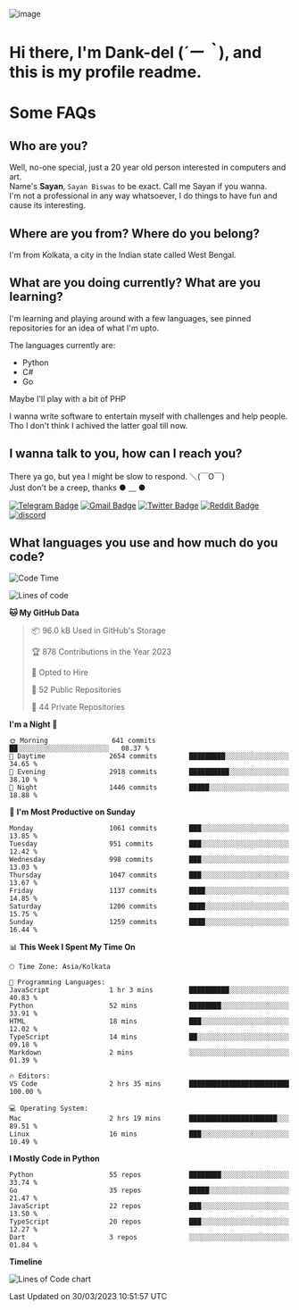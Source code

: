![image](https://user-images.githubusercontent.com/63096193/125182844-29f20800-e22f-11eb-8dc9-b0f2d29647bb.png)

# **Hi there, I'm Dank-del (*´ー｀*), and this is my profile readme.**
<!--  [![Profile views](https://gpvc.arturio.dev/dank-del)](https://github.com/dank-del) -->
# Some FAQs

## **Who are you?**

Well, no-one special, just a 20 year old person interested in computers and art. \
Name's **Sayan**, `Sayan Biswas` to be exact. Call me Sayan if you wanna. \
I'm not a professional in any way whatsoever, I do things to have fun and cause its interesting.

## **Where are you from? Where do you belong?**

I'm from Kolkata, a city in the Indian state called West Bengal.

## **What are you doing currently? What are you learning?**

I'm learning and playing around with a few languages, see pinned repositories for an idea of what I'm upto.

The languages currently are:

- Python
- C#
- Go

Maybe I'll play with a bit of PHP

I wanna write software to entertain myself with challenges and help people. \
Tho I don't think I achived the latter goal till now.

<!--## **Eww, I see a weeb profile.**

Can't help it, it's the best way to hide my face on this account
> Why do people hate weebs .-.

## **Cool, what more interests you?**

My interests are quite, weird. They're scattered all over the place. \
I've been fascinated by music and have studied it since the age of 6, I've performed on stage and on air but yeah now I've been away from that. I specialize in key instruments. \
Another thing that interests me is Media Production, aka, working with audio, video and broadcasting media.

> I just like art in general. also feeds the reason of me being obsessed with Japanese drawings (⋟ ﹏ ⋞)-->

## **I wanna talk to you, how can I reach you?**

There ya go, but yea I might be slow to respond. ＼(￣O￣) \
Just don't be a creep, thanks ● ﹏ ●

[![Telegram Badge](https://img.shields.io/badge/-dank_as_fuck-1ca0f1?style=flat-square&logo=telegram&logoColor=white&link=https://t.me/dank_as_fuck)](https://t.me/dank_as_fuck)
[![Gmail Badge](https://img.shields.io/badge/-sayan@asia.com-c14438?style=flat-square&logo=Gmail&logoColor=white&link=mailto:sayan@asia.com)](mailto:sayan@asia.com)
[![Twitter Badge](https://img.shields.io/twitter/follow/TheDankDel?style=social)](https://twitter.com/TheDankDel)
[![Reddit Badge](https://img.shields.io/reddit/user-karma/combined/dank_as_fuck_?style=social)](https://www.reddit.com/user/dank_as_fuck_/)
[![discord](https://discord-md-badge.vercel.app/api/shield/506536929152466945?style=social)](https://discordapp.com/users/506536929152466945)

## **What languages you use and how much do you code?**

<!--START_SECTION:waka-->
![Code Time](http://img.shields.io/badge/Code%20Time-1%2C124%20hrs%2034%20mins-blue)

![Lines of code](https://img.shields.io/badge/From%20Hello%20World%20I%27ve%20Written-4.4%20million%20lines%20of%20code-blue)

**🐱 My GitHub Data** 

> 📦 96.0 kB Used in GitHub's Storage 
 > 
> 🏆 878 Contributions in the Year 2023
 > 
> 💼 Opted to Hire
 > 
> 📜 52 Public Repositories 
 > 
> 🔑 44 Private Repositories 
 > 
**I'm a Night 🦉** 

```text
🌞 Morning                641 commits         ██░░░░░░░░░░░░░░░░░░░░░░░   08.37 % 
🌆 Daytime                2654 commits        █████████░░░░░░░░░░░░░░░░   34.65 % 
🌃 Evening                2918 commits        ██████████░░░░░░░░░░░░░░░   38.10 % 
🌙 Night                  1446 commits        █████░░░░░░░░░░░░░░░░░░░░   18.88 % 
```
📅 **I'm Most Productive on Sunday** 

```text
Monday                   1061 commits        ███░░░░░░░░░░░░░░░░░░░░░░   13.85 % 
Tuesday                  951 commits         ███░░░░░░░░░░░░░░░░░░░░░░   12.42 % 
Wednesday                998 commits         ███░░░░░░░░░░░░░░░░░░░░░░   13.03 % 
Thursday                 1047 commits        ███░░░░░░░░░░░░░░░░░░░░░░   13.67 % 
Friday                   1137 commits        ████░░░░░░░░░░░░░░░░░░░░░   14.85 % 
Saturday                 1206 commits        ████░░░░░░░░░░░░░░░░░░░░░   15.75 % 
Sunday                   1259 commits        ████░░░░░░░░░░░░░░░░░░░░░   16.44 % 
```


📊 **This Week I Spent My Time On** 

```text
🕑︎ Time Zone: Asia/Kolkata

💬 Programming Languages: 
JavaScript               1 hr 3 mins         ██████████░░░░░░░░░░░░░░░   40.83 % 
Python                   52 mins             ████████░░░░░░░░░░░░░░░░░   33.91 % 
HTML                     18 mins             ███░░░░░░░░░░░░░░░░░░░░░░   12.02 % 
TypeScript               14 mins             ██░░░░░░░░░░░░░░░░░░░░░░░   09.18 % 
Markdown                 2 mins              ░░░░░░░░░░░░░░░░░░░░░░░░░   01.39 % 

🔥 Editors: 
VS Code                  2 hrs 35 mins       █████████████████████████   100.00 % 

💻 Operating System: 
Mac                      2 hrs 19 mins       ██████████████████████░░░   89.51 % 
Linux                    16 mins             ███░░░░░░░░░░░░░░░░░░░░░░   10.49 % 
```

**I Mostly Code in Python** 

```text
Python                   55 repos            ████████░░░░░░░░░░░░░░░░░   33.74 % 
Go                       35 repos            █████░░░░░░░░░░░░░░░░░░░░   21.47 % 
JavaScript               22 repos            ███░░░░░░░░░░░░░░░░░░░░░░   13.50 % 
TypeScript               20 repos            ███░░░░░░░░░░░░░░░░░░░░░░   12.27 % 
Dart                     3 repos             ░░░░░░░░░░░░░░░░░░░░░░░░░   01.84 % 
```



**Timeline**

![Lines of Code chart](https://raw.githubusercontent.com/Dank-del/Dank-del/main/assets/bar_graph.png)


 Last Updated on 30/03/2023 10:51:57 UTC
<!--END_SECTION:waka-->

<!--## **Can I stalk your spotify?**

Um sure.

![OwO Spotify](https://spotify-recently-played-readme.vercel.app/api?user=31fdrsslnr7nvq4ytqwtw7c4rxfm&count=5)-->
